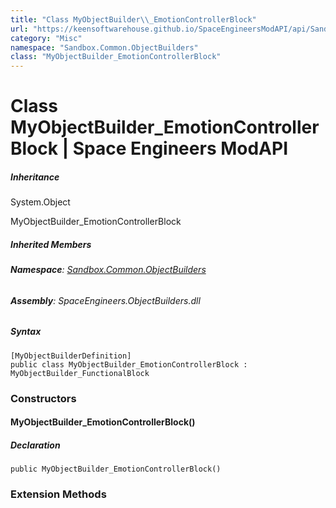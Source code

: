 ```yaml
---
title: "Class MyObjectBuilder\\_EmotionControllerBlock"
url: "https://keensoftwarehouse.github.io/SpaceEngineersModAPI/api/Sandbox.Common.ObjectBuilders.MyObjectBuilder_EmotionControllerBlock.html"
category: "Misc"
namespace: "Sandbox.Common.ObjectBuilders"
class: "MyObjectBuilder_EmotionControllerBlock"
---
```


# Class MyObjectBuilder\_EmotionControllerBlock | Space Engineers ModAPI

##### Inheritance

System.Object

MyObjectBuilder\_EmotionControllerBlock

##### Inherited Members

###### **Namespace**: [Sandbox.Common.ObjectBuilders](https://keensoftwarehouse.github.io/SpaceEngineersModAPI/api/Sandbox.Common.ObjectBuilders.html)

###### **Assembly**: SpaceEngineers.ObjectBuilders.dll

##### Syntax

```
[MyObjectBuilderDefinition]
public class MyObjectBuilder_EmotionControllerBlock : MyObjectBuilder_FunctionalBlock
```

### Constructors

#### MyObjectBuilder\_EmotionControllerBlock()

##### Declaration

```
public MyObjectBuilder_EmotionControllerBlock()
```

### Extension Methods